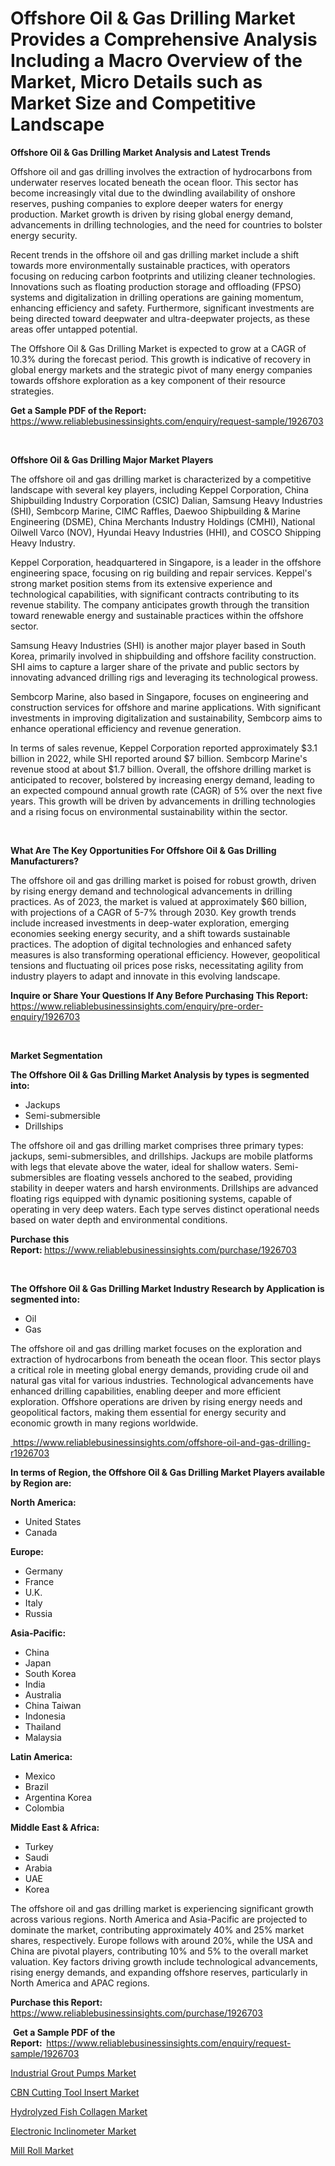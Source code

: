<p><h1>Offshore Oil & Gas Drilling Market Provides a Comprehensive Analysis Including a Macro Overview of the Market, Micro Details such as Market Size and Competitive Landscape</h1></p><p><strong>Offshore Oil & Gas Drilling Market Analysis and Latest Trends</strong></p>
<p><p>Offshore oil and gas drilling involves the extraction of hydrocarbons from underwater reserves located beneath the ocean floor. This sector has become increasingly vital due to the dwindling availability of onshore reserves, pushing companies to explore deeper waters for energy production. Market growth is driven by rising global energy demand, advancements in drilling technologies, and the need for countries to bolster energy security. </p><p>Recent trends in the offshore oil and gas drilling market include a shift towards more environmentally sustainable practices, with operators focusing on reducing carbon footprints and utilizing cleaner technologies. Innovations such as floating production storage and offloading (FPSO) systems and digitalization in drilling operations are gaining momentum, enhancing efficiency and safety. Furthermore, significant investments are being directed toward deepwater and ultra-deepwater projects, as these areas offer untapped potential.</p><p>The Offshore Oil & Gas Drilling Market is expected to grow at a CAGR of 10.3% during the forecast period. This growth is indicative of recovery in global energy markets and the strategic pivot of many energy companies towards offshore exploration as a key component of their resource strategies.</p></p>
<p><strong>Get a Sample PDF of the Report:&nbsp;</strong> <a href="https://www.reliablebusinessinsights.com/enquiry/request-sample/1926703?utm_campaign=1837&utm_medium=2&utm_source=Github&utm_content=ia&utm_term=28032025&utm_id=offshore-oil-gas-drilling">https://www.reliablebusinessinsights.com/enquiry/request-sample/1926703</a></p>
<p>&nbsp;</p>
<p><strong>Offshore Oil & Gas Drilling Major Market Players</strong></p>
<p><p>The offshore oil and gas drilling market is characterized by a competitive landscape with several key players, including Keppel Corporation, China Shipbuilding Industry Corporation (CSIC) Dalian, Samsung Heavy Industries (SHI), Sembcorp Marine, CIMC Raffles, Daewoo Shipbuilding & Marine Engineering (DSME), China Merchants Industry Holdings (CMHI), National Oilwell Varco (NOV), Hyundai Heavy Industries (HHI), and COSCO Shipping Heavy Industry. </p><p>Keppel Corporation, headquartered in Singapore, is a leader in the offshore engineering space, focusing on rig building and repair services. Keppel's strong market position stems from its extensive experience and technological capabilities, with significant contracts contributing to its revenue stability. The company anticipates growth through the transition toward renewable energy and sustainable practices within the offshore sector.</p><p>Samsung Heavy Industries (SHI) is another major player based in South Korea, primarily involved in shipbuilding and offshore facility construction. SHI aims to capture a larger share of the private and public sectors by innovating advanced drilling rigs and leveraging its technological prowess.</p><p>Sembcorp Marine, also based in Singapore, focuses on engineering and construction services for offshore and marine applications. With significant investments in improving digitalization and sustainability, Sembcorp aims to enhance operational efficiency and revenue generation.</p><p>In terms of sales revenue, Keppel Corporation reported approximately $3.1 billion in 2022, while SHI reported around $7 billion. Sembcorp Marine's revenue stood at about $1.7 billion. Overall, the offshore drilling market is anticipated to recover, bolstered by increasing energy demand, leading to an expected compound annual growth rate (CAGR) of 5% over the next five years. This growth will be driven by advancements in drilling technologies and a rising focus on environmental sustainability within the sector.</p></p>
<p>&nbsp;</p>
<p><strong>What Are The Key Opportunities For Offshore Oil & Gas Drilling Manufacturers?</strong></p>
<p><p>The offshore oil and gas drilling market is poised for robust growth, driven by rising energy demand and technological advancements in drilling practices. As of 2023, the market is valued at approximately $60 billion, with projections of a CAGR of 5-7% through 2030. Key growth trends include increased investments in deep-water exploration, emerging economies seeking energy security, and a shift towards sustainable practices. The adoption of digital technologies and enhanced safety measures is also transforming operational efficiency. However, geopolitical tensions and fluctuating oil prices pose risks, necessitating agility from industry players to adapt and innovate in this evolving landscape.</p></p>
<p><strong>Inquire or Share Your Questions If Any Before Purchasing This Report:</strong> <a href="https://www.reliablebusinessinsights.com/enquiry/pre-order-enquiry/1926703?utm_campaign=1837&utm_medium=2&utm_source=Github&utm_content=ia&utm_term=28032025&utm_id=offshore-oil-gas-drilling">https://www.reliablebusinessinsights.com/enquiry/pre-order-enquiry/1926703</a></p>
<p>&nbsp;</p>
<p><strong>Market Segmentation</strong></p>
<p><strong>The Offshore Oil & Gas Drilling Market Analysis by types is segmented into:</strong></p>
<p><ul><li>Jackups</li><li>Semi-submersible</li><li>Drillships</li></ul></p>
<p><p>The offshore oil and gas drilling market comprises three primary types: jackups, semi-submersibles, and drillships. Jackups are mobile platforms with legs that elevate above the water, ideal for shallow waters. Semi-submersibles are floating vessels anchored to the seabed, providing stability in deeper waters and harsh environments. Drillships are advanced floating rigs equipped with dynamic positioning systems, capable of operating in very deep waters. Each type serves distinct operational needs based on water depth and environmental conditions.</p></p>
<p><strong>Purchase this Report:&nbsp;</strong><a href="https://www.reliablebusinessinsights.com/purchase/1926703?utm_campaign=1837&utm_medium=2&utm_source=Github&utm_content=ia&utm_term=28032025&utm_id=offshore-oil-gas-drilling">https://www.reliablebusinessinsights.com/purchase/1926703</a></p>
<p>&nbsp;</p>
<p><strong>The Offshore Oil & Gas Drilling Market Industry Research by Application is segmented into:</strong></p>
<p><ul><li>Oil</li><li>Gas</li></ul></p>
<p><p>The offshore oil and gas drilling market focuses on the exploration and extraction of hydrocarbons from beneath the ocean floor. This sector plays a critical role in meeting global energy demands, providing crude oil and natural gas vital for various industries. Technological advancements have enhanced drilling capabilities, enabling deeper and more efficient exploration. Offshore operations are driven by rising energy needs and geopolitical factors, making them essential for energy security and economic growth in many regions worldwide.</p></p>
<p><a href="https://www.reliablebusinessinsights.com/offshore-oil-and-gas-drilling-r1926703?utm_campaign=1837&utm_medium=2&utm_source=Github&utm_content=ia&utm_term=28032025&utm_id=offshore-oil-gas-drilling">&nbsp;https://www.reliablebusinessinsights.com/offshore-oil-and-gas-drilling-r1926703</a></p>
<p><strong>In terms of Region, the Offshore Oil & Gas Drilling Market Players available by Region are:</strong></p>
<p>
    <p> <strong> North America: </strong>
        <ul>
            <li>United States</li>
            <li>Canada</li>
        </ul>
        </p> 
    <p> <strong> Europe: </strong>
        <ul>
            <li>Germany</li>
            <li>France</li>
            <li>U.K.</li>
            <li>Italy</li>
            <li>Russia</li>
        </ul>
        </p> 
    <p> <strong> Asia-Pacific: </strong>
        <ul>
            <li>China</li>
            <li>Japan</li>
            <li>South Korea</li>
            <li>India</li>
            <li>Australia</li>
            <li>China Taiwan</li>
            <li>Indonesia</li>
            <li>Thailand</li>
            <li>Malaysia</li>
        </ul>
        </p> 
    <p> <strong> Latin America: </strong>
        <ul>
            <li>Mexico</li>
            <li>Brazil</li>
            <li>Argentina Korea</li>
            <li>Colombia</li>
        </ul>
        </p> 
    <p> <strong> Middle East & Africa: </strong>
        <ul>
            <li>Turkey</li>
            <li>Saudi</li>
            <li>Arabia</li>
            <li>UAE</li>
            <li>Korea</li>
        </ul>
    </p>
    </p>
<p><p>The offshore oil and gas drilling market is experiencing significant growth across various regions. North America and Asia-Pacific are projected to dominate the market, contributing approximately 40% and 25% market shares, respectively. Europe follows with around 20%, while the USA and China are pivotal players, contributing 10% and 5% to the overall market valuation. Key factors driving growth include technological advancements, rising energy demands, and expanding offshore reserves, particularly in North America and APAC regions.</p></p>
<p><strong>Purchase this Report: </strong><a href="https://www.reliablebusinessinsights.com/purchase/1926703?utm_campaign=1837&utm_medium=2&utm_source=Github&utm_content=ia&utm_term=28032025&utm_id=offshore-oil-gas-drilling">https://www.reliablebusinessinsights.com/purchase/1926703</a></p>
<p>&nbsp;<strong>Get a Sample PDF of the Report:&nbsp;&nbsp;</strong><a href="https://www.reliablebusinessinsights.com/enquiry/request-sample/1926703?utm_campaign=1837&utm_medium=2&utm_source=Github&utm_content=ia&utm_term=28032025&utm_id=offshore-oil-gas-drilling">https://www.reliablebusinessinsights.com/enquiry/request-sample/1926703</a></p>
<p><strong></strong></p>
<p><p><a href="https://github.com/rakowpleetj1/Market-Research-Report-List-1/blob/main/industrial-grout-pumps-market.md?utm_campaign=1837&utm_medium=2&utm_source=Github&utm_content=ia&utm_term=28032025&utm_id=offshore-oil-gas-drilling">Industrial Grout Pumps Market</a></p><p><a href="https://github.com/uripeachrii/Market-Research-Report-List-1/blob/main/cbn-cutting-tool-insert-market.md?utm_campaign=1837&utm_medium=2&utm_source=Github&utm_content=ia&utm_term=28032025&utm_id=offshore-oil-gas-drilling">CBN Cutting Tool Insert Market</a></p><p><a href="https://github.com/buenayankobl/Market-Research-Report-List-1/blob/main/hydrolyzed-fish-collagen-market.md?utm_campaign=1837&utm_medium=2&utm_source=Github&utm_content=ia&utm_term=28032025&utm_id=offshore-oil-gas-drilling">Hydrolyzed Fish Collagen Market</a></p><p><a href="https://github.com/mcveathuane2/Market-Research-Report-List-1/blob/main/electronic-inclinometer-market.md?utm_campaign=1837&utm_medium=2&utm_source=Github&utm_content=ia&utm_term=28032025&utm_id=offshore-oil-gas-drilling">Electronic Inclinometer Market</a></p><p><a href="https://github.com/laingragle95/Market-Research-Report-List-1/blob/main/mill-roll-market.md?utm_campaign=1837&utm_medium=2&utm_source=Github&utm_content=ia&utm_term=28032025&utm_id=offshore-oil-gas-drilling">Mill Roll Market</a></p></p>
